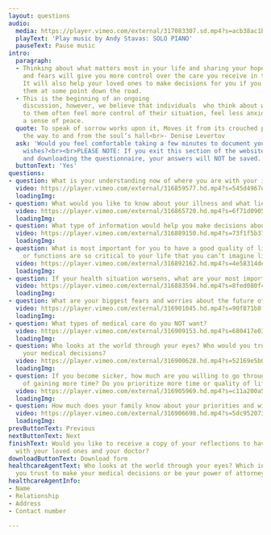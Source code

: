 ```yaml
---
layout: questions
audio:
  media: https://player.vimeo.com/external/317083307.sd.mp4?s=acb38ac1bd78547cc42cf0242ce2e87d0963770f&profile_id=164&download=1
  playText: 'Play music by Andy Stavas: SOLO PIANO'
  pauseText: Pause music
intro:
  paragraph: 
  - Thinking about what matters most in your life and sharing your hopes
    and fears will give you more control over the care you receive in the future.
    It will also help your loved ones to make decisions for you if you can’t make
    them at some point down the road.
  - This is the beginning of an ongoing
    discussion, however, we believe that individuals  who think about what is important
    to them often feel more control of their situation, feel less anxious and reach
    a sense of peace.
  quote: To speak of sorrow works upon it, Moves it from its crouched place, barring
    the way to and from the soul’s hall<br>- Denise Levertov
  ask: 'Would you feel comfortable taking a few minutes to document your goals and
    wishes?<br><br>PLEASE NOTE: If you exit this section of the website before completing
    and downloading the questionnaire, your answers will NOT be saved.'
  buttonText: 'Yes'
questions:
- question: What is your understanding now of where you are with your illness?
  video: https://player.vimeo.com/external/316859577.hd.mp4?s=545d4967e86c91e7b73b43f83baca7c16ddae0a5&profile_id=175&download=1
  loadingImg: 
- question: What would you like to know about your illness and what lies ahead?
  video: https://player.vimeo.com/external/316865720.hd.mp4?s=6f71d09051cc250a817ce553ae063f19c849e2b2&profile_id=175&download=1
  loadingImg: 
- question: What type of information would help you make decisions about your future?
  video: https://player.vimeo.com/external/316889150.hd.mp4?s=73f1f5b37a5c5ad87598ece1587d5973c950b388&profile_id=175&download=1
  loadingImg: 
- question: What is most important for you to have a good quality of life? What abilities
    or functions are so critical to your life that you can’t imagine living without?
  video: https://player.vimeo.com/external/316892162.hd.mp4?s=4e58314de8dc0383b4aeafdc8e69a01ee912834e&profile_id=175&download=1
  loadingImg: 
- question: If your health situation worsens, what are your most important goals?
  video: https://player.vimeo.com/external/316883594.hd.mp4?s=8fed080f4cede1b4ede27976768383b07948683b&profile_id=175&download=1
  loadingImg: 
- question: What are your biggest fears and worries about the future of your illness?
  video: https://player.vimeo.com/external/316901045.hd.mp4?s=90f871b8f120098fbce9ce890ee1af1d39642182&profile_id=175&download=1
  loadingImg: 
- question: What types of medical care do you NOT want?
  video: https://player.vimeo.com/external/316909153.hd.mp4?s=680417e03c788642f8b0258bb23de2eb309efc07&profile_id=175&download=1
  loadingImg: 
- question: Who looks at the world through your eyes? Who would you trust to make
    your medical decisions?
  video: https://player.vimeo.com/external/316900628.hd.mp4?s=52169e5b013f35b2644c83b003b6e9d79ccb1014&profile_id=175&download=1
  loadingImg: 
- question: If you become sicker, how much are you willing to go through for the possibility
    of gaining more time? Do you prioritize more time or quality of life?
  video: https://player.vimeo.com/external/316905969.hd.mp4?s=c11a200a5052bcd468a68f5fa57c612c62dcc3e7&profile_id=175&download=1
  loadingImg: 
- question: How much does your family know about your priorities and wishes?
  video: https://player.vimeo.com/external/316906698.hd.mp4?s=5dc952073aad39b45f8eb46b96f1c964a023468b&profile_id=175&download=1
  loadingImg: 
prevButtonText: Previous
nextButtonText: Next
finishText: Would you like to receive a copy of your reflections to have and share
  with your loved ones and your doctor?
downloadButtonText: Download form
healthcareAgentText: Who looks at the world through your eyes? Which individual would
  you trust to make your medical decisions or be your power of attorney?
healthcareAgentInfo:
- Name
- Relationship
- Address
- Contact number

---
```

